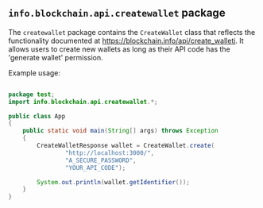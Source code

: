 ## `info.blockchain.api.createwallet` package

The `createwallet` package contains the `CreateWallet` class that reflects the functionality documented at https://blockchain.info/api/create_walleti. It allows users to create new wallets as long as their API code has the 'generate wallet' permission.

Example usage:

```java

package test;
import info.blockchain.api.createwallet.*;

public class App
{
    public static void main(String[] args) throws Exception
    {
    	CreateWalletResponse wallet = CreateWallet.create(
    	        "http://localhost:3000/",
    	        "A_SECURE_PASSWORD",
    	        "YOUR_API_CODE");

    	System.out.println(wallet.getIdentifier());
    }
}

```